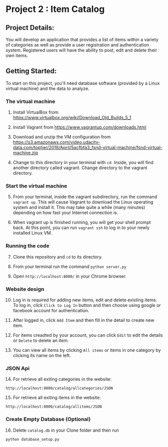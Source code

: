 # Project 2 : Item Catalog

## Project Details:

You will develop an application that provides a list of items within a variety of categories as well as provide a user registration and authentication system. Registered users will have the ability to post, edit and delete their own items.

## Getting Started:

To start on this project, you'll need database software (provided by a Linux virtual machine) and the data to analyze.

### The virtual machine

1. Install VirtualBox from https://www.virtualbox.org/wiki/Download_Old_Builds_5_1

2. Install Vagrant from https://www.vagrantup.com/downloads.html

3. Download and unzip the VM configuration from https://s3.amazonaws.com/video.udacity-data.com/topher/2018/April/5acfbfa3_fsnd-virtual-machine/fsnd-virtual-machine.zip

4.  Change to this directory in your terminal with `cd`. Inside, you will find another directory called vagrant. Change directory to the vagrant directory.

### Start the virtual machine

5. From your terminal, inside the vagrant subdirectory, run the command `vagrant up`. This will cause Vagrant to download the Linux operating system and install it. This may take quite a while (many minutes) depending on how fast your Internet connection is.

6. When vagrant up is finished running, you will get your shell prompt back. At this point, you can run `vagrant ssh` to log in to your newly installed Linux VM.

### Running the code

7. Clone this repository and `cd` to its directory.
 
8. From your terminal run the command `python server.py`

9. Open `http://localhost:8000/` in your Chrome browser.

### Website design

10. Log in is required for adding new items, edit and delete existing items. To log in, click `Click to Log In` button and then choose using google or facebook account for authentication.

11. After logged in, click `Add Item` and then fill in the detail to create new item.

12. For items creadted by your account, you can click `Edit` to edit the details or `Delete` to delete an item.

13. You can view all items by clicking `All items` or items in one category by clicking its name on the left.

### JSON Api

14. For retrieve all exiting categories in the website: 
```
http://localhost:8000/catalog/allcategories/JSON
```
15. For retrieve all exiting items in the website: 
```
http://localhost:8000/catalog/allitems/JSON
```

### Create Empty Database (Optional)

16. Delete `catalog.db` in your Clone folder and then run 
```
python database_setup.py
```
